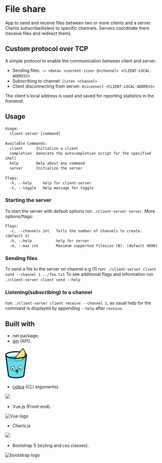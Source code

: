 # File share 
App to send and receive files between two or more clients and a server.
Clients subscribe(listen) to specific channels.
Servers coordinate them (receive files and redirect them).

## Custom protocol over TCP
A simple protocol to enable the communication between client and server.
* Sending files: `-> <data> <content-size> @<channel> <CLIENT-LOCAL-ADDRESS>` 
* Subscribing to channel: `listen <channel>`
* Client disconnecting from server: `disconnect <CLIENT-LOCAL-ADDRESS>`

The client's local address is used and saved for reporting statistics in the frontend.

## Usage
```
Usage:
  client-server [command]

Available Commands:
  client      Initialize a client
  completion  Generate the autocompletion script for the specified shell
  help        Help about any command
  server      Initialize the server

Flags:
  -h, --help     help for client-server
  -t, --toggle   Help message for toggle
```
### Starting the server
To start the server with default options run `./client-server server`. 
More options/flags:
```
Flags:
  -c, --channels int   Tells the number of channels to create. (default 3)
  -h, --help           help for server
  -m, --max int        Maximum supported filesize (B). (default 4096)
```
### Sending files 
To send a file to the server on channel e.g (1) run: `./client-server client send --channel 1 ../foo.txt`
To see additional flags and information run `./client-server client send --help`
### Listening(subscribing) to a channel
run: `./client-server client receive --channel 1`, as usual help for the command is displayed by appending `--help` after `receive`.

## Built with
* net package.
* [gin](https://github.com/gin-gonic/gin) (API).

<img src="https://raw.githubusercontent.com/gin-gonic/logo/master/color.png" height="100px">

* [cobra](https://cobra.dev/) (CLI arguments).

<img src="https://cobra.dev/home/logo.png" height="100px">

* Vue.js (Front-end).

![Vue logo](https://upload.wikimedia.org/wikipedia/commons/thumb/9/95/Vue.js_Logo_2.svg/100px-Vue.js_Logo_2.svg.png)

* Charts.js

<img src="https://www.chartjs.org/img/chartjs-logo.svg" height="100px">

* Bootstrap 5 (styling and css classes).

![bootstrap logo](https://upload.wikimedia.org/wikipedia/commons/thumb/b/b2/Bootstrap_logo.svg/100px-Bootstrap_logo.svg.png)
